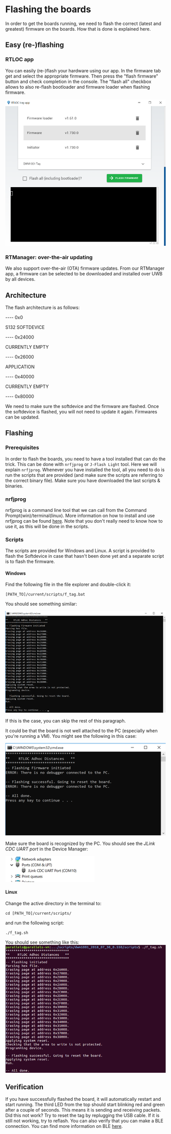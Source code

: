 # Flashing the boards
In order to get the boards running, we need to flash the correct (latest and greatest) firmware on the boards.
How that is done is explained here.

<!-- ::: warning    
This guide only applies for DWM1001 boards. In order to (re)flash the other hardware, contact us.
::: -->
## Easy (re-)flashing

### RTLOC app
You can easily (re-)flash your hardware using our app. In the firmware tab get and select the appropriate firmware. Then press the "flash firmware" button and check completion in the console. The "flash all" checkbox allows to also re-flash bootloader and firmware loader when flashing firmware.

![Flash from app](./img/tray_flash.png)

### RTManager: over-the-air updating
We also support over-the-air (OTA) firmware updates. From our RTManager app, a firmware can be selected to be downloaded and installed over UWB by all devices.

## Architecture
The flash architecture is as follows:

---- 0x0

S132 SOFTDEVICE



---- 0x24000

CURRENTLY EMPTY

---- 0x26000

APPLICATION



---- 0x40000

CURRENTLY EMPTY



---- 0x80000

We need to make sure the softdevice and the firmware are flashed.
Once the softdevice is flashed, you will not need to update it again. Firmwares can be updated.

## Flashing
### Prerequisites
In order to flash the boards, you need to have a tool installed that can do the trick.
This can be done with `nrfjprog` or `J-Flash Light` tool. Here we will explain `nrfjprog`.
Whenever you have installed the tool, all you need to do is run the scripts that are provided (and make sure the scripts are referring to the correct binary file). Make sure you have downloaded the last scripts & binaries.

### nrfjprog
nrfjprog is a command line tool that we can call from the Command Prompt(win)/terminal(linux).
More information on how to install and use nrfjprog can be found [here](http://infocenter.nordicsemi.com/index.jsp?topic=%2Fcom.nordic.infocenter.tools%2Fdita%2Ftools%2Fnrf5x_command_line_tools%2Fnrf5x_command_line_tools_lpage.html).
Note that you don't really need to know how to use it, as this will be done in the scripts.

### Scripts
The scripts are provided for Windows and Linux. A script is provided to flash the Softdevice in case that hasn't been done yet and a separate script is to flash the firmware.
#### Windows
Find the following file in the file explorer and double-click it:
```
[PATH_TO]/current/scripts/f_tag.bat
```
You should see something similar:

![flashing windows success](./img/flashing/flashing_win_success.png "Flashing Windows Success")

If this is the case, you can skip the rest of this paragraph.

It could be that the board is not well attached to the PC (especially when you're running a VM). You might see the following in this case:

![flashing windows fail](./img/flashing/flashing_win_fail.png "Flashing Windows Fail")

Make sure the board is recognized by the PC. You should see the *JLink CDC UART port* in the Device Manager:

![flashing device manager](./img/flashing/flashing_device_manager.png "Flashing Device Manager")



#### Linux
Change the active directory in the terminal to:
```     
cd [PATH_TO]/current/scripts/
```
and run the following script:
```
./f_tag.sh
```
You should see something like this:
![flashing linux success](./img/flashing/flashing_linux_success.png "Flashing Linux Success")


## Verification
If you have successfully flashed the board, it will automatically restart and start running.
The third LED from the top should start blinking red and green after a couple of seconds. This means it is sending and receiving packets. Did this not work? Try to reset the tag by replugging the USB cable. If it is still not working, try to reflash.
You can also verify that you can make a BLE connection. You can find more information on BLE [here](/embedded/hw_interface_ble.html).
